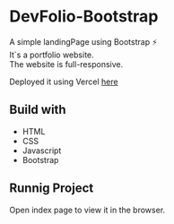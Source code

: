 # DevFolio-Bootstrap

A simple landingPage using Bootstrap ⚡<br/>
It`s a portfolio website.<br/>
The website is full-responsive.<br/>


Deployed it using Vercel [here](https://dev-folio-bootstrap.vercel.app/)

## Build with

* HTML
* CSS
* Javascript
* Bootstrap


## Runnig Project
Open index page to view it in the browser.
